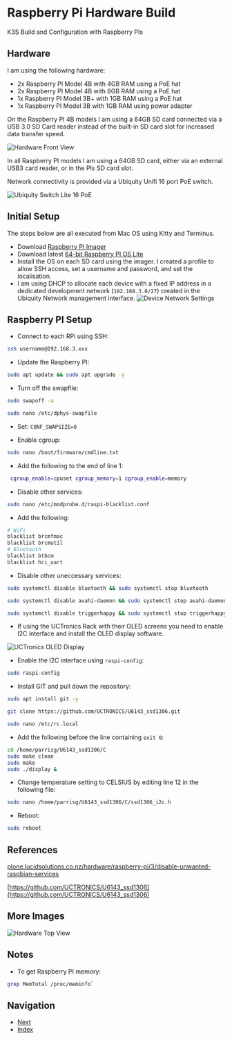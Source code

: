 # Raspberry Pi Hardware Build

K3S Build and Configuration with Raspberry PIs

## Hardware

I am using the following hardware:

- 2x Raspberry PI Model 4B with 4GB RAM using a PoE hat
- 2x Raspberry PI Model 4B with 8GB RAM using a PoE hat
- 1x Raspberry PI Model 3B+ with 1GB RAM using a PoE hat
- 1x Raspberry PI Model 3B with 1GB RAM using power adapter

On the Raspberry PI 4B models I am using a 64GB SD card connected via a USB 3.0 SD Card reader instead of the built-in SD card slot for increased data transfer speed.

![Hardware Front View](./images/rack-front.png)

In all Raspberry PI models I am using a 64GB SD card, either via an external USB3 card reader, or in the PIs SD card slot.

Network connectivity is provided via a Ubiquity Unifi 16 port PoE switch.

![Ubiquity Switch Lite 16 PoE](./images/unifi-switch.png)

## Initial Setup

The steps below are all executed from Mac OS using Kitty and Terminus.

- Download [Raspberry PI Imager](https://www.raspberrypi.com/software/)
- Download latest [64-bit Raspberry PI OS Lite](https://downloads.raspberrypi.com/raspios_lite_arm64/images/raspios_lite_arm64-2024-03-15/2024-03-15-raspios-bookworm-arm64-lite.img.xz)
- Install the OS on each SD card using the imager. I created a profile to allow SSH access, set a username and password, and set the localisation.
- I am using DHCP to allocate each device with a fixed IP address in a dedicated development network (`192.168.3.0/27`) created in the Ubiquity Network management interface.
  ![Device Network Settings](./images/unifi-nodes.png)

## Raspberry PI Setup

- Connect to each RPi using SSH:

```bash
ssh username@192.168.3.xxx
```

- Update the Raspberry PI:

```bash
sudo apt update && sudo apt upgrade -y
```

- Turn off the swapfile:

```bash
sudo swapoff -a
```

```bash
sudo nano /etc/dphys-swapfile
```

- Set: `CONF_SWAPSIZE=0`

- Enable cgroup:

```bash
sudo nano /boot/firmware/cmdline.txt
```

- Add the following to the end of line 1:

```bash
 cgroup_enable=cpuset cgroup_memory=1 cgroup_enable=memory
```

- Disable other services:

```bash
sudo nano /etc/modprobe.d/raspi-blacklist.conf
```

- Add the following:

```bash
# WiFi
blacklist brcmfmac
blacklist brcmutil
# Bluetooth
blacklist btbcm
blacklist hci_uart

```

- Disable other uneccessary services:

```bash
sudo systemctl disable bluetooth && sudo systemctl stop bluetooth
```

```bash
sudo systemctl disable avahi-daemon && sudo systemctl stop avahi-daemon
```

```bash
sudo systemctl disable triggerhappy && sudo systemctl stop triggerhappy
```

- If using the UCTronics Rack with their OLED screens you need to enable I2C interface and install the OLED display software.

![UCTronics OLED Display](./images/oled-display.png)

- Enable the I2C interface using `raspi-config`:

```bash
sudo raspi-config
```

- Install GIT and pull down the repository:

```bash
sudo apt install git -y
```

```bash
git clone https://github.com/UCTRONICS/U6143_ssd1306.git
```

```bash
sudo nano /etc/rc.local
```

- Add the following before the line containing `exit 0`:

```bash
cd /home/parrisg/U6143_ssd1306/C
sudo make clean
sudo make
sudo ./display &
```

- Change temperature setting to CELSIUS by editing line 12 in the following file:

```bash
sudo nano /home/parrisg/U6143_ssd1306/C/ssd1306_i2c.h
```

- Reboot:

```bash
sudo reboot
```

## References

[plone.lucidsolutions.co.nz/hardware/raspberry-pi/3/disable-unwanted-raspbian-services](https://plone.lucidsolutions.co.nz/hardware/raspberry-pi/3/disable-unwanted-raspbian-services)

[https://github.com/UCTRONICS/U6143_ssd1306](https://github.com/UCTRONICS/U6143_ssd1306)

## More Images

![Hardware Top View](./images/rack-top.png)

## Notes

- To get Raspberry PI memory:

```bash
grep MemTotal /proc/meminfo`
```

## Navigation

- [Next](./ssd-raid-nfs.md)
- [Index](./README.md)
